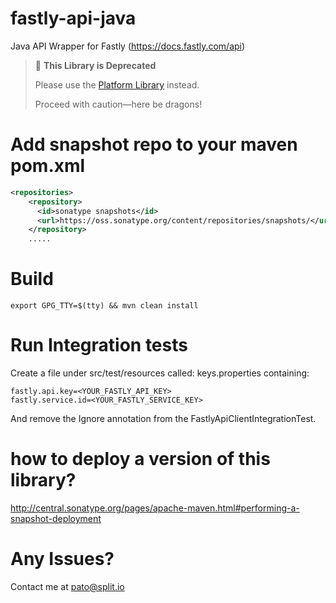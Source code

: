 # fastly-api-java
Java API Wrapper for Fastly (https://docs.fastly.com/api)

> 🚨 **This Library is Deprecated**
>
> Please use the [Platform Library](https://github.com/splitio/platform-libs/fastly-api-java) instead.
>
> Proceed with caution—here be dragons!

# Add snapshot repo to your maven pom.xml

```xml
<repositories>
    <repository>
      <id>sonatype snapshots</id>
      <url>https://oss.sonatype.org/content/repositories/snapshots/</url>
    </repository>
    .....
```

# Build

```export GPG_TTY=$(tty) && mvn clean install```

# Run Integration tests

Create a file under src/test/resources called: keys.properties containing:

```
fastly.api.key=<YOUR_FASTLY_API_KEY>
fastly.service.id=<YOUR_FASTLY_SERVICE_KEY>
```

And remove the Ignore annotation from the FastlyApiClientIntegrationTest.

# how to deploy a version of this library?

http://central.sonatype.org/pages/apache-maven.html#performing-a-snapshot-deployment

# Any Issues?

Contact me at pato@split.io
